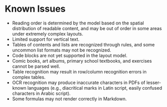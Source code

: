 # Known Issues

- Reading order is determined by the model based on the spatial distribution of readable content, and may be out of order in some areas under extremely complex layouts.
- Limited support for vertical text.
- Tables of contents and lists are recognized through rules, and some uncommon list formats may not be recognized.
- Code blocks are not yet supported in the layout model.
- Comic books, art albums, primary school textbooks, and exercises cannot be parsed well.
- Table recognition may result in row/column recognition errors in complex tables.
- OCR recognition may produce inaccurate characters in PDFs of lesser-known languages (e.g., diacritical marks in Latin script, easily confused characters in Arabic script).
- Some formulas may not render correctly in Markdown.
